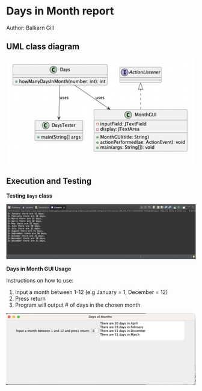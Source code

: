 # Days in Month report
Author: Balkarn Gill

## UML class diagram

![alt text](DaysMonthGUI_UML.png "Code Execution in Console")


## Execution and Testing

**Testing `Days` class**

![alt text](DaysTesterOutput.png "Code Execution in Console")

**Days in Month GUI Usage**

Instructions on how to use:

1) Input a month between 1-12 (e.g January = 1, December = 12)
2) Press return
3) Program will output # of days in the chosen month

![alt text](MonthGUIOutput.png "Code Execution in Console")